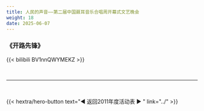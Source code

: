 ```yaml
---
title: 人民的声音——第二届中国聂耳音乐合唱周开幕式文艺晚会
weight: 18
date: 2025-06-07
---
```


### 《开路先锋》

{{< bilibili BV1nnQWYMEKZ >}}


<br>
<hr>
<br>

{{< hextra/hero-button text="◀ 返回2011年度活动表 ▶ " link="../" >}}